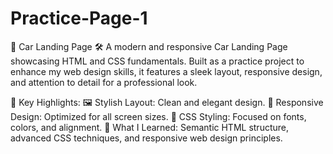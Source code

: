 # Practice-Page-1

🚗 Car Landing Page 🛠️
A modern and responsive Car Landing Page showcasing HTML and CSS fundamentals. Built as a practice project to enhance my web design skills, it features a sleek layout, responsive design, and attention to detail for a professional look.

🔑 Key Highlights:
🖼️ Stylish Layout: Clean and elegant design.
📱 Responsive Design: Optimized for all screen sizes.
🎨 CSS Styling: Focused on fonts, colors, and alignment.
🌟 What I Learned: Semantic HTML structure, advanced CSS techniques, and responsive web design principles.
